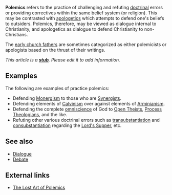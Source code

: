 **Polemics** refers to the practice of challenging and refuting
[doctrinal](Doctrine "Doctrine") errors or providing correctives
within the same belief system (or religion). This may be contrasted
with [apologetics](Apologetics "Apologetics") which attempts to
defend one's beliefs to outsiders. Polemics, therefore, may be
viewed as dialogue internal to Christianity, and apologetics as
dialogue to defend Christianity to non-Christians.

The
[early church fathers](Early_church_fathers "Early church fathers")
are sometimes categorized as either polemicists or apologists based
on the thrust of their writings.

*This article is a **[stub](http://www.theopedia.com/Category:Theopedia_stubs "Category:Theopedia stubs")**. Please edit it to add information.*
## Examples

The following are examples of practice polemics:

-   Defending [Monergism](Monergism "Monergism") to those who are
    [Synergists](Synergism "Synergism").
-   Defending elements of [Calvinism](Calvinism "Calvinism") over
    against elements of [Arminianism](Arminianism "Arminianism").
-   Defending the complete
    [omniscience](Omniscience_of_God "Omniscience of God") of God to
    [Open Theists](Open_Theism "Open Theism"),
    [Process Theologians](Process_theology "Process theology"), and the
    like.
-   Refuting other various doctrinal errors such as
    [transubstantiation](Transubstantiation "Transubstantiation") and
    [consubstantiation](Consubstantiation "Consubstantiation")
    regarding the [Lord's Supper](Lord's_Supper "Lord's Supper"), etc.

## See also

-   [Dialogue](index.php?title=Dialogue&action=edit&redlink=1 "Dialogue (page does not exist)")
-   [Debate](index.php?title=Debate&action=edit&redlink=1 "Debate (page does not exist)")

## External links

-   [The Lost Art of Polemics](http://www.frontlinemin.org/chapter3.asp)



